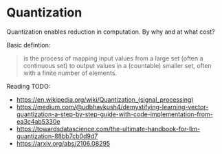 # Quantization

Quantization enables reduction in computation. By why and at what cost?

Basic defintion:
> is the process of mapping input values from a large set (often a continuous set) to output values in a (countable) smaller set, often with a finite number of elements.


Reading TODO:
- https://en.wikipedia.org/wiki/Quantization_(signal_processing)
- https://medium.com/@udbhavkush4/demystifying-learning-vector-quantization-a-step-by-step-guide-with-code-implementation-from-ea3c4ab5330e
- https://towardsdatascience.com/the-ultimate-handbook-for-llm-quantization-88bb7cb0d9d7
- https://arxiv.org/abs/2106.08295


